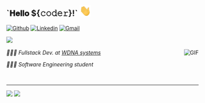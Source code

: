 <h2> `𝐇𝐞𝐥𝐥𝐨 ${𝚌𝚘𝚍𝚎𝚛}!` <img src="https://github.com/ABSphreak/ABSphreak/blob/master/gifs/Hi.gif" width="30px"></h2>

[![Github](https://img.shields.io/badge/-Github-000?style=flat&logo=Github&logoColor=white)](https://github.com/JoaoLeonello)
[![Linkedin](https://img.shields.io/badge/-LinkedIn-blue?style=flat&logo=Linkedin&logoColor=white)](https://www.linkedin.com/in/joaofelipeleonello/)
[![Gmail](https://img.shields.io/badge/-Gmail-c14438?style=flat&logo=Gmail&logoColor=white)](mailto:jfelipe.pl@gmail.com)


<p>
<img src="https://visitor-badge.laobi.icu/badge?page_id=JoaoLeonello" id="counter">
</p>

<img align="right" alt="GIF" src="https://media1.giphy.com/media/o0vwzuFwCGAFO/200w.webp?cid=ecf05e47592k99ty25619achsfag0014n4voi03i33hqv7uj&rid=200w.webp" />
<p><em>👨🏻‍💻 Fullstack Dev. at <a href="https://wdna.com.br/">WDNA systems</a></em></p>
<p><em>👨🏻‍🎓 Software Engineering student</p></em>

<br>

<hr>

<p>
  <img src="https://github-readme-stats.vercel.app/api?username=JoaoLeonello&show_icons=true&theme=gotham">
  <img src="https://github-readme-stats.vercel.app/api/top-langs/?username=JoaoLeonello&langs_count=10&theme=gotham&layout=compact">
</p>
